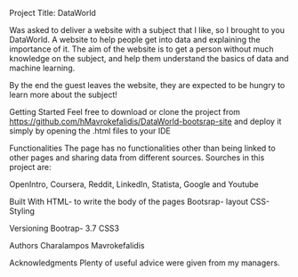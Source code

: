 Project Title: DataWorld

Was asked to deliver a website with a subject that I like, so I brought to you DataWorld. A website to help people get into data and explaining the importance
of it. The aim of the website is to get a person without much knowledge on the subject, and help them understand the basics of data and machine learning.

By the end the guest leaves the website, they are expected to be hungry to learn more about the subject!

Getting Started
Feel free to download or clone the project from https://github.com/hMavrokefalidis/DataWorld-bootsrap-site and deploy it simply by opening the
.html files to your IDE

Functionalities
The page has no functionalities other than being linked to other pages and sharing data from different sources.
Sourches in this project are:

OpenIntro, Coursera, Reddit, LinkedIn, Statista, Google and Youtube

Built With
HTML- to write the body of the pages
Bootsrap- layout
CSS- Styling

Versioning
Bootrap- 3.7
CSS3

Authors
Charalampos Mavrokefalidis

Acknowledgments
Plenty of useful advice were given from my managers.
